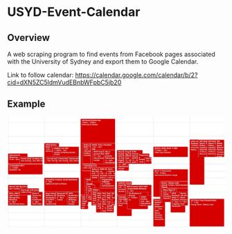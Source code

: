 # USYD-Event-Calendar

## Overview
A web scraping program to find events from Facebook pages associated with the University of Sydney and export them to Google Calendar.

Link to follow calendar: https://calendar.google.com/calendar/b/2?cid=dXN5ZC5ldmVudEBnbWFpbC5jb20

## Example
![alt text](https://github.com/dy27/USYD-Event-Calendar/blob/master/calendarweek.JPG?raw=true)
